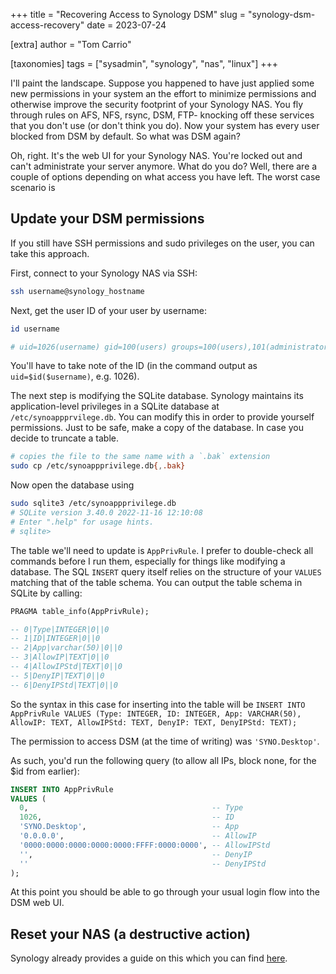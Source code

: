 +++
title = "Recovering Access to Synology DSM"
slug = "synology-dsm-access-recovery"
date = 2023-07-24

[extra]
author = "Tom Carrio"

[taxonomies]
tags = ["sysadmin", "synology", "nas", "linux"]
+++

I'll paint the landscape. Suppose you happened to have just applied some new permissions in your system an the effort to minimize permissions and otherwise improve the security footprint of your Synology NAS. You fly through rules on AFS, NFS, rsync, DSM, FTP- knocking off these services that you don't use (or don't think you do). Now your system has every user blocked from DSM by default. So what was DSM again?

Oh, right. It's the web UI for your Synology NAS. You're locked out and can't administrate your server anymore. What do you do? Well, there are a couple of options depending on what access you have left. The worst case scenario is 

## Update your DSM permissions

If you still have SSH permissions and sudo privileges on the user, you can take this approach.

First, connect to your Synology NAS via SSH:

```bash
ssh username@synology_hostname
```

Next, get the user ID of your user by username:

```bash
id username

# uid=1026(username) gid=100(users) groups=100(users),101(administrators)
```

You'll have to take note of the ID (in the command output as `uid=$id($username)`, e.g. 1026).

The next step is modifying the SQLite database. Synology maintains its application-level privileges in a SQLite database at `/etc/synoappprvilege.db`. You can modify this in order to provide yourself permissions. Just to be safe, make a copy of the database. In case you decide to truncate a table.

```bash
# copies the file to the same name with a `.bak` extension
sudo cp /etc/synoappprivilege.db{,.bak}
```

Now open the database using

```bash
sudo sqlite3 /etc/synoappprivilege.db
# SQLite version 3.40.0 2022-11-16 12:10:08
# Enter ".help" for usage hints.
# sqlite>
```

The table we'll need to update is `AppPrivRule`. I prefer to double-check all commands before I run them, especially for things like modifying a database. The SQL `INSERT` query itself relies on the structure of your `VALUES` matching that of the table schema. You can output the table schema in SQLite by calling:

```sql
PRAGMA table_info(AppPrivRule);

-- 0|Type|INTEGER|0||0
-- 1|ID|INTEGER|0||0
-- 2|App|varchar(50)|0||0
-- 3|AllowIP|TEXT|0||0
-- 4|AllowIPStd|TEXT|0||0
-- 5|DenyIP|TEXT|0||0
-- 6|DenyIPStd|TEXT|0||0
```

So the syntax in this case for inserting into the table will be `INSERT INTO AppPrivRule VALUES (Type: INTEGER, ID: INTEGER, App: VARCHAR(50), AllowIP: TEXT, AllowIPStd: TEXT, DenyIP: TEXT, DenyIPStd: TEXT);`

The permission to access DSM (at the time of writing) was `'SYNO.Desktop'`.

As such, you'd run the following query (to allow all IPs, block none, for the $id from earlier):

```sql
INSERT INTO AppPrivRule
VALUES (
  0,                                         -- Type
  1026,                                      -- ID
  'SYNO.Desktop',                            -- App
  '0.0.0.0',                                 -- AllowIP
  '0000:0000:0000:0000:0000:FFFF:0000:0000', -- AllowIPStd
  '',                                        -- DenyIP
  ''                                         -- DenyIPStd
);
```

At this point you should be able to go through your usual login flow into the DSM web UI.

## Reset your NAS (a destructive action)

Synology already provides a guide on this which you can find [here][synology-reset-doc].


<!-- References -->
[synology-reset-doc]: https://kb.synology.com/en-us/DSM/tutorial/How_do_I_log_in_if_I_forgot_the_admin_password